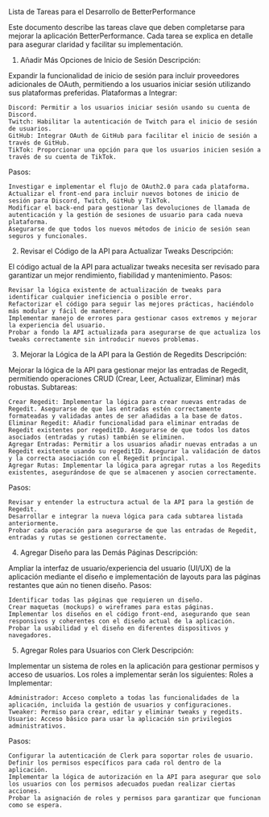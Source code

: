 Lista de Tareas para el Desarrollo de BetterPerformance

Este documento describe las tareas clave que deben completarse para mejorar la aplicación BetterPerformance. Cada tarea se explica en detalle para asegurar claridad y facilitar su implementación.

1. Añadir Más Opciones de Inicio de Sesión
   Descripción:

Expandir la funcionalidad de inicio de sesión para incluir proveedores adicionales de OAuth, permitiendo a los usuarios iniciar sesión utilizando sus plataformas preferidas.
Plataformas a Integrar:

    Discord: Permitir a los usuarios iniciar sesión usando su cuenta de Discord.
    Twitch: Habilitar la autenticación de Twitch para el inicio de sesión de usuarios.
    GitHub: Integrar OAuth de GitHub para facilitar el inicio de sesión a través de GitHub.
    TikTok: Proporcionar una opción para que los usuarios inicien sesión a través de su cuenta de TikTok.

Pasos:

    Investigar e implementar el flujo de OAuth2.0 para cada plataforma.
    Actualizar el front-end para incluir nuevos botones de inicio de sesión para Discord, Twitch, GitHub y TikTok.
    Modificar el back-end para gestionar las devoluciones de llamada de autenticación y la gestión de sesiones de usuario para cada nueva plataforma.
    Asegurarse de que todos los nuevos métodos de inicio de sesión sean seguros y funcionales.

2. Revisar el Código de la API para Actualizar Tweaks
   Descripción:

El código actual de la API para actualizar tweaks necesita ser revisado para garantizar un mejor rendimiento, fiabilidad y mantenimiento.
Pasos:

    Revisar la lógica existente de actualización de tweaks para identificar cualquier ineficiencia o posible error.
    Refactorizar el código para seguir las mejores prácticas, haciéndolo más modular y fácil de mantener.
    Implementar manejo de errores para gestionar casos extremos y mejorar la experiencia del usuario.
    Probar a fondo la API actualizada para asegurarse de que actualiza los tweaks correctamente sin introducir nuevos problemas.

3. Mejorar la Lógica de la API para la Gestión de Regedits
   Descripción:

Mejorar la lógica de la API para gestionar mejor las entradas de Regedit, permitiendo operaciones CRUD (Crear, Leer, Actualizar, Eliminar) más robustas.
Subtareas:

    Crear Regedit: Implementar la lógica para crear nuevas entradas de Regedit. Asegurarse de que las entradas estén correctamente formateadas y validadas antes de ser añadidas a la base de datos.
    Eliminar Regedit: Añadir funcionalidad para eliminar entradas de Regedit existentes por regeditID. Asegurarse de que todos los datos asociados (entradas y rutas) también se eliminen.
    Agregar Entradas: Permitir a los usuarios añadir nuevas entradas a un Regedit existente usando su regeditID. Asegurar la validación de datos y la correcta asociación con el Regedit principal.
    Agregar Rutas: Implementar la lógica para agregar rutas a los Regedits existentes, asegurándose de que se almacenen y asocien correctamente.

Pasos:

    Revisar y entender la estructura actual de la API para la gestión de Regedit.
    Desarrollar e integrar la nueva lógica para cada subtarea listada anteriormente.
    Probar cada operación para asegurarse de que las entradas de Regedit, entradas y rutas se gestionen correctamente.

4. Agregar Diseño para las Demás Páginas
   Descripción:

Ampliar la interfaz de usuario/experiencia del usuario (UI/UX) de la aplicación mediante el diseño e implementación de layouts para las páginas restantes que aún no tienen diseño.
Pasos:

    Identificar todas las páginas que requieren un diseño.
    Crear maquetas (mockups) o wireframes para estas páginas.
    Implementar los diseños en el código front-end, asegurando que sean responsivos y coherentes con el diseño actual de la aplicación.
    Probar la usabilidad y el diseño en diferentes dispositivos y navegadores.

5. Agregar Roles para Usuarios con Clerk
   Descripción:

Implementar un sistema de roles en la aplicación para gestionar permisos y acceso de usuarios. Los roles a implementar serán los siguientes:
Roles a Implementar:

    Administrador: Acceso completo a todas las funcionalidades de la aplicación, incluida la gestión de usuarios y configuraciones.
    Tweaker: Permiso para crear, editar y eliminar tweaks y regedits.
    Usuario: Acceso básico para usar la aplicación sin privilegios administrativos.

Pasos:

    Configurar la autenticación de Clerk para soportar roles de usuario.
    Definir los permisos específicos para cada rol dentro de la aplicación.
    Implementar la lógica de autorización en la API para asegurar que solo los usuarios con los permisos adecuados puedan realizar ciertas acciones.
    Probar la asignación de roles y permisos para garantizar que funcionan como se espera.
